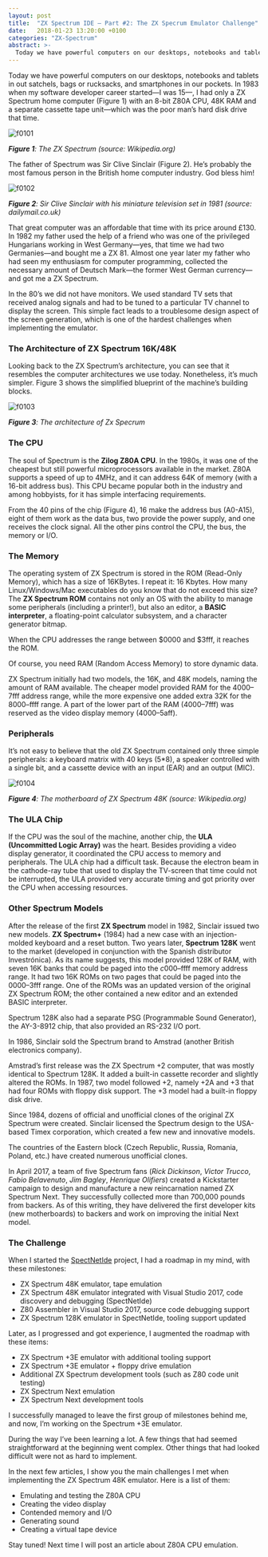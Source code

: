```yaml
---
layout: post
title:  "ZX Spectrum IDE — Part #2: The ZX Specrum Emulator Challenge"
date:   2018-01-23 13:20:00 +0100
categories: "ZX-Spectrum"
abstract: >- 
  Today we have powerful computers on our desktops, notebooks and tablets in out satchels, bags or rucksacks, and smartphones in our pockets. In 1983 when my software developer career started—I was 15—, I had only a ZX Spectrum home computer (Figure 1) with an 8-bit Z80A CPU, 48K RAM and a separate cassette tape unit—which was the poor man’s hard disk drive that time.
---
```


Today we have powerful computers on our desktops, notebooks and tablets in out satchels, bags or rucksacks, and smartphones in our pockets. In 1983 when my software developer career started—I was 15—, I had only a ZX Spectrum home computer (Figure 1) with an 8-bit Z80A CPU, 48K RAM and a separate cassette tape unit—which was the poor man’s hard disk drive that time.

![f0101](/assets/images/zx-spectrum/f0101.jpg)

*__Figure 1__: The ZX Spectrum (source: Wikipedia.org)*

The father of Spectrum was Sir Clive Sinclair (Figure 2). He’s probably the most famous person in the British home computer industry. God bless him!

![f0102](/assets/images/zx-spectrum/f0102.jpg)

*__Figure 2__: Sir Clive Sinclair with his miniature television set in 1981 (source: dailymail.co.uk)*

That great computer was an affordable that time with its price around £130. In 1982 my father used the help of a friend who was one of the privileged Hungarians working in West Germany—yes, that time we had two Germanies—and bought me a ZX 81. Almost one year later my father who had seen my enthusiasm for computer programming, collected the necessary amount of Deutsch Mark—the former West German currency—and got me a ZX Spectrum.

In the 80’s we did not have monitors. We used standard TV sets that received analog signals and had to be tuned to a particular TV channel to display the screen. This simple fact leads to a troublesome design aspect of the screen generation, which is one of the hardest challenges when implementing the emulator.

### The Architecture of ZX Spectrum 16K/48K

Looking back to the ZX Spectrum’s architecture, you can see that it resembles the computer architectures we use today. Nonetheless, it’s much simpler. Figure 3 shows the simplified blueprint of the machine’s building blocks.

![f0103](/assets/images/zx-spectrum/f0103.png)

*__Figure 3__: The architecture of Zx Specrum*

### The CPU

The soul of Spectrum is the __Zilog Z80A CPU__. In the 1980s, it was one of the cheapest but still powerful microprocessors available in the market. Z80A supports a speed of up to 4MHz, and it can address 64K of memory (with a 16-bit address bus). This CPU became popular both in the industry and among hobbyists, for it has simple interfacing requirements.

From the 40 pins of the chip (Figure 4), 16 make the address bus (A0-A15), eight of them work as the data bus, two provide the power supply, and one receives the clock signal. All the other pins control the CPU, the bus, the memory or I/O.

### The Memory

The operating system of ZX Spectrum is stored in the ROM (Read-Only Memory), which has a size of 16KBytes. I repeat it: 16 Kbytes. How many Linux/Windows/Mac executables do you know that do not exceed this size? The __ZX Spectrum ROM__ contains not only an OS with the ability to manage some peripherals (including a printer!), but also an editor, a __BASIC interpreter__, a floating-point calculator subsystem, and a character generator bitmap.

When the CPU addresses the range between $0000 and $3fff, it reaches the ROM.

Of course, you need RAM (Random Access Memory) to store dynamic data.

ZX Spectrum initially had two models, the 16K, and 48K models, naming the amount of RAM available. The cheaper model provided RAM for the $4000–$7fff address range, while the more expensive one added extra 32K for the $8000–$ffff range. A part of the lower part of the RAM ($4000–$7fff) was reserved as the video display memory ($4000–$5aff).

### Peripherals

It’s not easy to believe that the old ZX Spectrum contained only three simple peripherals: a keyboard matrix with 40 keys (5*8), a speaker controlled with a single bit, and a cassette device with an input (EAR) and an output (MIC).

![f0104](/assets/images/zx-spectrum/f0104.png)

*__Figure 4__: The motherboard of ZX Spectrum 48K (source: Wikipedia.org)*

### The ULA Chip

If the CPU was the soul of the machine, another chip, the __ULA (Uncommitted Logic Array)__ was the heart. Besides providing a video display generator, it coordinated the CPU access to memory and peripherals. The ULA chip had a difficult task. Because the electron beam in the cathode-ray tube that used to display the TV-screen that time could not be interrupted, the ULA provided very accurate timing and got priority over the CPU when accessing resources.

### Other Spectrum Models

After the release of the first __ZX Spectrum__ model in 1982, Sinclair issued two new models. __ZX Spectrum+__ (1984) had a new case with an injection-molded keyboard and a reset button. Two years later, __Spectrum 128K__ went to the market (developed in conjunction with the Spanish distributor Investrónica). As its name suggests, this model provided 128K of RAM, with seven 16K banks that could be paged into the $c000–$ffff memory address range. It had two 16K ROMs on two pages that could be paged into the $0000–$3fff range. One of the ROMs was an updated version of the original ZX Spectrum ROM; the other contained a new editor and an extended BASIC interpreter.

Spectrum 128K also had a separate PSG (Programmable Sound Generator), the AY-3-8912 chip, that also provided an RS-232 I/O port.

In 1986, Sinclair sold the Spectrum brand to Amstrad (another British electronics company).

Amstrad’s first release was the ZX Spectrum +2 computer, that was mostly identical to Spectrum 128K. It added a built-in cassette recorder and slightly altered the ROMs. In 1987, two model followed +2, namely +2A and +3 that had four ROMs with floppy disk support. The +3 model had a built-in floppy disk drive.

Since 1984, dozens of official and unofficial clones of the original ZX Spectrum were created. Sinclair licensed the Spectrum design to the USA-based Timex corporation, which created a few new and innovative models.

The countries of the Eastern block (Czech Republic, Russia, Romania, Poland, etc.) have created numerous unofficial clones.

In April 2017, a team of five Spectrum fans (*Rick Dickinson*, *Victor Trucco*, *Fabio Belavenuto*, *Jim Bagley*, *Henrique Olifiers*) created a Kickstarter campaign to design and manufacture a new reincarnation named ZX Spectrum Next. They successfully collected more than 700,000 pounds from backers. As of this writing, they have delivered the first developer kits (new motherboards) to backers and work on improving the initial Next model.

### The Challenge

When I started the [SpectNetIde](https://github.com/Dotneteer/spectnetide) project, I had a roadmap in my mind, with these milestones:

* ZX Spectrum 48K emulator, tape emulation
* ZX Spectrum 48K emulator integrated with Visual Studio 2017, code discovery and debugging (SpectNetIde)
* Z80 Assembler in Visual Studio 2017, source code debugging support
* ZX Spectrum 128K emulator in SpectNetIde, tooling support updated

Later, as I progressed and got experience, I augmented the roadmap with these items:

* ZX Spectrum +3E emulator with additional tooling support
* ZX Spectrum +3E emulator + floppy drive emulation
* Additional ZX Spectrum development tools (such as Z80 code unit testing)
* ZX Spectrum Next emulation
* ZX Spectrum Next development tools

I successfully managed to leave the first group of milestones behind me, and now, I’m working on the Spectrum +3E emulator.

During the way I’ve been learning a lot. A few things that had seemed straightforward at the beginning went complex. Other things that had looked difficult were not as hard to implement.

In the next few articles, I show you the main challenges I met when implementing the ZX Spectrum 48K emulator. Here is a list of them:

* Emulating and testing the Z80A CPU
* Creating the video display
* Contended memory and I/O
* Generating sound
* Creating a virtual tape device

Stay tuned! Next time I will post an article about Z80A CPU emulation.
